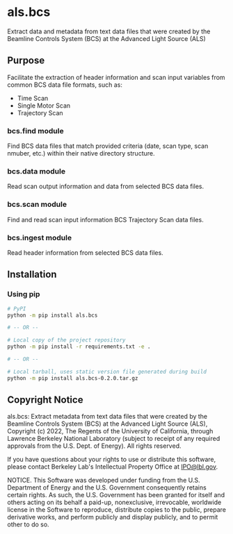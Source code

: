 # als.bcs

Extract data and metadata from text data files that were created by
the Beamline Controls System (BCS) at the Advanced Light Source (ALS)

Purpose
---
Facilitate the extraction of header information and scan input variables
from common BCS data file formats, such as:

* Time Scan
* Single Motor Scan
* Trajectory Scan

### bcs.find module

Find BCS data files that match provided criteria 
(date, scan type, scan nmuber, etc.) within their native directory structure.

### bcs.data module

Read scan output information and data from selected BCS data files.

### bcs.scan module

Find and read scan input information BCS Trajectory Scan data files.

### bcs.ingest module

Read header information from selected BCS data files.

Installation
---

### Using pip

```bash
# PyPI
python -m pip install als.bcs

# -- OR --

# Local copy of the project repository
python -m pip install -r requirements.txt -e .

# -- OR --

# Local tarball, uses static version file generated during build
python -m pip install als.bcs-0.2.0.tar.gz
```


Copyright Notice
---
als.bcs: Extract metadata from text data files that were created by
the Beamline Controls System (BCS) at the Advanced Light Source (ALS), 
Copyright (c) 2022, The Regents of the University of California, through 
Lawrence Berkeley National Laboratory (subject to receipt of any required 
approvals from the U.S. Dept. of Energy). All rights reserved.

If you have questions about your rights to use or distribute this software, 
please contact Berkeley Lab's Intellectual Property Office at IPO@lbl.gov.

NOTICE. This Software was developed under funding from the U.S. Department of 
Energy and the U.S. Government consequently retains certain rights. As such, 
the U.S. Government has been granted for itself and others acting on its 
behalf a paid-up, nonexclusive, irrevocable, worldwide license in the 
Software to reproduce, distribute copies to the public, prepare derivative 
works, and perform publicly and display publicly, and to permit other to do 
so. 

